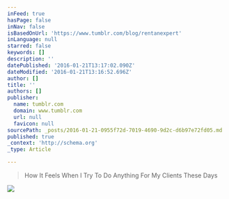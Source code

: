 ```yaml
---
inFeed: true
hasPage: false
inNav: false
isBasedOnUrl: 'https://www.tumblr.com/blog/rentanexpert'
inLanguage: null
starred: false
keywords: []
description: ''
datePublished: '2016-01-21T13:17:02.090Z'
dateModified: '2016-01-21T13:16:52.696Z'
author: []
title: ''
authors: []
publisher:
  name: tumblr.com
  domain: www.tumblr.com
  url: null
  favicon: null
sourcePath: _posts/2016-01-21-0955f72d-7019-4690-9d2c-d6b97e72fd05.md
published: true
_context: 'http://schema.org'
_type: Article

---
```

> How It Feels When I Try To Do Anything For My Clients These Days

![](https://s3-us-west-2.amazonaws.com/the-grid-img/p/093ba3ec06cf4c4b87cfcc3cb85cdd4e15b255e4.gif)